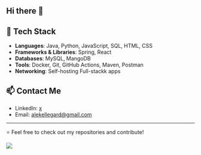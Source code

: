 ## Hi there 👋

## 🚀 Tech Stack

- **Languages**: Java, Python, JavaScript, SQL, HTML, CSS
- **Frameworks & Libraries**: Spring, React
- **Databases**: MySQL, MangoDB
- **Tools**: Docker, Git, GitHub Actions, Maven, Postman
- **Networking**: Self-hosting Full-stackk apps

## 📫 Contact Me

- LinkedIn: [x](https://linkedin.com/in/Aleksander)
- Email: alekellegard@gmail.com

---
⭐️ Feel free to check out my repositories and contribute!

![](https://komarev.com/ghpvc/?username=yourusername&color=blue&style=flat)


<!--
**AlekOmOm/AlekOmOm** is a ✨ _special_ ✨ repository because its `README.md` (this file) appears on your GitHub profile.

Here are some ideas to get you started:

- 🔭 I’m currently working on ...
- 🌱 I’m currently learning ...
- 👯 I’m looking to collaborate on ...
- 🤔 I’m looking for help with ...
- 💬 Ask me about ...
- 📫 How to reach me: ...
- 😄 Pronouns: ...
- ⚡ Fun fact: ...
-->
